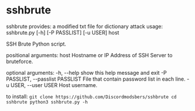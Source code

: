 # sshbrute

sshbrute provides: a modified txt file for dictionary attack
usage: sshbrute.py [-h] [-P PASSLIST] [-u USER] host

SSH Brute Python script.

positional arguments:
  host                  Hostname or IP Address of SSH Server to bruteforce.

optional arguments:
  -h, --help            show this help message and exit
  -P PASSLIST, --passlist PASSLIST
                        File that contain password list in each line.
  -u USER, --user USER  Host username.





to install: ```git clone https://github.com/Discordmodsbers/sshbrute
                   cd sshbrute
                   python3 sshbrute.py -h```
